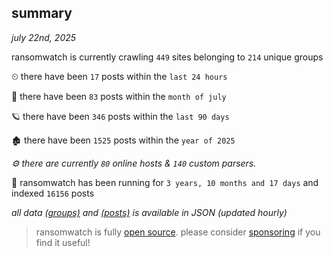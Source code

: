 
## summary
_july 22nd, 2025_

ransomwatch is currently crawling `449` sites belonging to `214` unique groups

⏲ there have been `17` posts within the `last 24 hours`

🦈 there have been `83` posts within the `month of july`

🪐 there have been `346` posts within the `last 90 days`

🏚 there have been `1525` posts within the `year of 2025`

_⚙️ there are currently `80` online hosts & `140` custom parsers._

🦕 ransomwatch has been running for `3 years, 10 months and 17 days` and indexed `16156` posts

_all data  [(groups)](http://ransomwhat.telemetry.ltd/groups) and [(posts)](http://ransomwhat.telemetry.ltd/posts) is available in JSON (updated hourly)_

> ransomwatch is fully [open source](https://github.com/joshhighet/ransomwatch#ransomwatch--). please consider [sponsoring](https://github.com/sponsors/joshhighet) if you find it useful!
